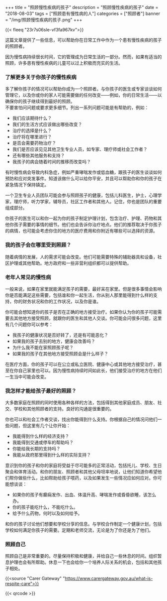 ﻿+++
title = "照顾慢性疾病的孩子"
description = "照顾慢性疾病的孩子"
date = "2018-08-03"
tags = ["照顾患有慢性病的人"]
categories = ["照顾者"]
banner = "/img/照顾慢性疾病的孩子.png"
+++

{{< fleeq "23r7s06sle-vf3fa967kv">}}

这篇文章提供了一些信息，可以帮助你在日常工作中作为一个患有慢性疾病的孩子的照顾者。              
      
因为慢性病持续很长时间，它的管理成为日常生活的一部分。然而，如果有适当的照顾，许多患有慢性疾病的儿童可以过上积极而充实的生活。 

### 了解更多关于你孩子的慢性疾病              

多了解你孩子的情况可以帮助你成为一个照顾者。与你孩子的医生或专家谈谈如何管理它，以及你或你的家人可能需要做的任何改变——例如，你的日常生活——以确保你的孩子继续得到最好的照顾。              
不要害怕问问题或要求更多细节。列出一系列问题可能是有帮助的，例如：              

- 我们应该期待什么？              
- 我们的生活方式应该做出哪些改变？              
- 治疗的选择是什么？              
- 治疗将在哪里进行？              
- 是否会需要药物治疗？              
- 我们是否应该见见其他卫生专业人员，如专家、理疗师或社会工作者？        
- 还有哪些其他服务和支持？              
- 我孩子的病会随着时间的推移而改变吗？              

有时慢性病会导致内科急症，例如严重哮喘发作或低血糖，跟孩子的医生谈谈如何预防和应对突发事件。知道该做什么可以给你平安，并且可以帮助你和你的孩子在紧急情况下保持镇定。              

一个卫生专业人员团队可能会参与照顾孩子的健康，包括儿科医生，护士，心理学家，理疗师，听力学家，辅导员，社区工作者和其他人。记住，你也是团队的重要组成部分。              

你孩子的医生可以和你一起为你的孩子制定护理计划，包含治疗、护理、药物和其他你孩子需要的事情的细节。他们也会告诉你治疗地点。他们的推荐取决于你孩子的病情，也可能会考虑你住的地方的医疗费用和你附近有哪些可以选择的资源。              

### 我的孩子会在哪里受到照顾？

随着病情的发展，人的需求可能会改变。他们可能需要特殊的辅助器具和设备，社区护理或其他帮助。地方政府和一些非营利组织都可以提供帮助。 

### 老年人常见的慢性病              

一般来说，如果在家里就能满足孩子的需要，最好呆在家里。但是很多事情会影响你是否能满足这些需要，包括谁和你一起生活，你从别人那里能得到什么样的支持，你的财务状况和你的工作状况，以及你是谁。              

你可能会想知道你的孩子是否在正确的地方接受治疗。如果你认为你的孩子可能需要去其他地方接受照顾，就跟你的医生和其他人交谈。你可能会问很多问题，这里有几个问题你可以参考：              

- 我孩子的健康状况是否好转了，还是有可能恶化？              
- 如果我的孩子去别的地方，健康会改善吗？              
- 为什么我不能在家照顾孩子呢？                        
- 如果我的孩子在其他地方接受照顾会是什么样子？              

在医疗方面，你的孩子可以在公立或私立医院、健康中心或其他地方接受治疗，甚至在你自己家里也可以。因为慢性病持续时间如此长，他们接受治疗的地方在他们一生当中可能会改变。                           


### 我怎样才能给孩子最好的照顾？              

大多数家庭在照顾的同时使用各种各样的方法，包括得到其他家庭成员、朋友、社交、学校和其他照顾者的支持。良好的沟通是很重要的。              

你也可以和社会工作者交谈，找出你能得到什么支持。你根据自己的情况问他们一些问题，但这里有几个让你开始：              

- 我能得到什么样的经济支持？              
- 我能得到交通或停车的帮助吗？                            
- 你能给我长期的支持吗？              
- 我能从政府那里得到什么样的实际支持？              

意识到你的孩子和你的家庭将受益于尽可能多的正常活动，包括托儿、学校、生日聚会和体育活动。和你的朋友、照顾者和其他父母坦率地说，让他们知道你希望他们帮你做些什么，比如帮助给孩子喂药，以及如果发生一些情况应如何应对。你可能想谈谈：              

- 如果你的孩子有癫痫发作、出血、体温升高、哮喘发作或昏昏欲睡，该怎么办。              
- 你的孩子能吃什么，不能吃什么。              
- 给予什么药物，何时以及如何给予。              

和你的孩子讨论他们想要和学校分享的信息。与学校合作制定一个健康计划，包括学校如何满足你孩子的需要。定期和老师交流，无论是为了你还是为了他们。                             

### 照顾自己              

照顾自己是非常重要的。尽量保持积极和健康，并给自己一些休息的时间。组织暂息护理也会有所帮助。休息一下也会给你一个培养人际关系的机会，包括和其他孩子相处。   


{{<source "Carer Gateway" "https://www.carergateway.gov.au/what-is-respite-care">}}	


{{< qrcode >}}